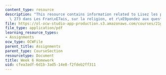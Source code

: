 ```yaml
---
content_type: resource
description: "This resource contains information related to Lisez les pages 261 \xE0\
  \ 273 dans Les Fran\xE7ais, sur la religion, et r\xE9pondez aux questions page 2*."
file: https://ol-ocw-studio-app-production.s3.amazonaws.com/courses/21g-315-cross-cultural-perspectives-on-contemporary-french-society-fall-2011/cfea3adf6d1b3ad514e8f2fdeb2ff311_MIT21G_315F11_hmkwk6.pdf
file_type: application/pdf
learning_resource_types:
- Assignments
ocw_type: OCWFile
parent_title: Assignments
parent_type: CourseSection
resourcetype: Document
title: Week 6 Homework
uid: cfea3adf-6d1b-3ad5-14e8-f2fdeb2ff311
---
```

